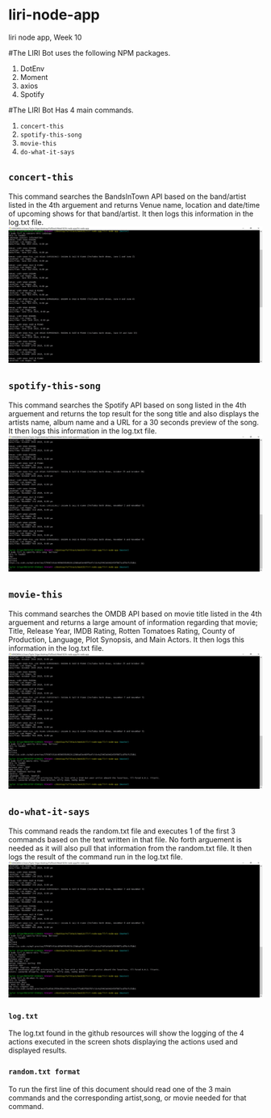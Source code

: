 # liri-node-app
liri node app, Week 10

#The LIRI Bot uses the following NPM packages.
1. DotEnv
2. Moment
3. axios
4. Spotify

#The LIRI Bot Has 4 main commands.
1.  `concert-this`
2.  `spotify-this-song`
3.  `movie-this`
4.  `do-what-it-says`

## `concert-this`
This command searches the BandsInTown API based on the band/artist listed in the 4th arguement and returns Venue name, location and date/time of upcoming shows for that band/artist. It then logs this information in the log.txt file.
![concert-this](/readMePictures/concertThis.jpg)

## `spotify-this-song`
This command searches the Spotify API based on song listed in the 4th arguement and returns the top result for the song title and also displays the artists name, album name and a URL for a 30 seconds preview of the song.  It then logs this information in the log.txt file.
![spotify-this-song](/readMePictures/spotifyThisSong.jpg)

## `movie-this`
This command searches the OMDB API based on movie title listed in the 4th arguement and returns a large amount of information regarding that movie; Title, Release Year, IMDB Rating, Rotten Tomatoes Rating, County of Production, Language, Plot Synopsis, and Main Actors.  It then logs this information in the log.txt file.
![movie-this](/readMePictures/movieThis.jpg)

## `do-what-it-says`
This command reads the random.txt file and executes 1 of the first 3 commands based on the text written in that file. No forth arguement is needed as it will also pull that information from the random.txt file. It then logs the result of the command run in the log.txt file.
![do-what-it-says](/readMePictures/doWhatItSays.jpg)

### `log.txt`
The log.txt found in the github resources will show the logging of the 4 actions executed in the screen shots displaying the actions used and displayed results.

### `random.txt format`
To run the first line of this document should read one of the 3 main commands and the corresponding artist,song, or movie needed for that command.